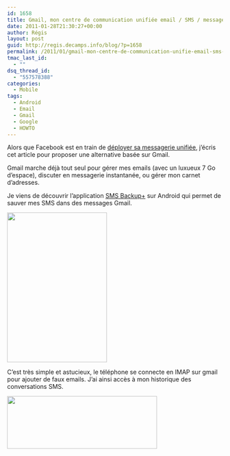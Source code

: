```yaml
---
id: 1658
title: Gmail, mon centre de communication unifiée email / SMS / messagerie instantannée
date: 2011-01-28T21:30:27+00:00
author: Régis
layout: post
guid: http://regis.decamps.info/blog/?p=1658
permalink: /2011/01/gmail-mon-centre-de-communication-unifie-email-sms-messagerie-instantannee/
tmac_last_id:
  - ""
dsq_thread_id:
  - "557578388"
categories:
  - Mobile
tags:
  - Android
  - Email
  - Gmail
  - Google
  - HOWTO
---
```

Alors que Facebook est en train de [déployer sa messagerie unifiée](http://www.accessoweb.com/Facebook-La-messagerie-facebook-com-est-active_a8204.html), j&rsquo;écris cet article pour proposer une alternative basée sur Gmail.

Gmail marche déjà tout seul pour gérer mes emails (avec un luxueux 7&nbsp;Go d&rsquo;espace), discuter en messagerie instantanée, ou gérer mon carnet d&rsquo;adresses.

Je viens de découvrir l&rsquo;application [SMS Backup+](http://www.androlib.com/android.application.tv-studer-smssync-jjD.aspx) sur Android qui permet de sauver mes SMS dans des messages Gmail.
  
[<img src="http://regis.decamps.info/blog/wp-content/uploads/2011/01/jnpn.u-233x350.jpg" alt="" title="SMS Backup" width="233" height="350" class="alignnone size-medium wp-image-1659" srcset="http://regis.decamps.info/blog/wp-content/uploads/2011/01/jnpn.u-233x350.jpg 233w, http://regis.decamps.info/blog/wp-content/uploads/2011/01/jnpn.u.jpg 320w" sizes="(max-width: 233px) 100vw, 233px" />](http://regis.decamps.info/blog/wp-content/uploads/2011/01/jnpn.u.jpg)

C&rsquo;est très simple et astucieux, le téléphone se connecte en IMAP sur gmail pour ajouter de faux emails. J&rsquo;ai ainsi accès à mon historique des conversations SMS.
  
[<img src="http://regis.decamps.info/blog/wp-content/uploads/2011/01/Capture-d’écran-2011-01-28-à-21.15.35-350x123.png" alt="" title="Historique des SMS dans Gmail" width="350" height="123" class="alignnone size-medium wp-image-1660" srcset="http://regis.decamps.info/blog/wp-content/uploads/2011/01/Capture-d’écran-2011-01-28-à-21.15.35-350x123.png 350w, http://regis.decamps.info/blog/wp-content/uploads/2011/01/Capture-d’écran-2011-01-28-à-21.15.35.png 768w" sizes="(max-width: 350px) 100vw, 350px" />](http://regis.decamps.info/blog/wp-content/uploads/2011/01/Capture-d’écran-2011-01-28-à-21.15.35.png)